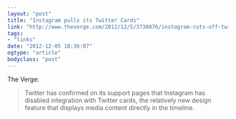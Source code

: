 ```yaml
---
layout: "post"
title: "Instagram pulls its Twitter Cards"
link: "http://www.theverge.com/2012/12/5/3730876/instagram-cuts-off-twitter-cards-integration-further-souring-relationship"
tags: 
- "links"
date: "2012-12-05 18:36:07"
ogtype: "article"
bodyclass: "post"
---
```


The Verge:

> Twitter has confirmed on its support pages that Instagram has disabled integration with Twitter cards, the relatively new design feature that displays media content directly in the timeline.